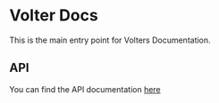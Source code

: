 # Volter Docs

This is the main entry point for Volters Documentation.

## API

You can find the API documentation [here](api/README.md) 
